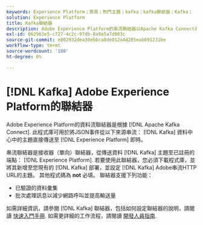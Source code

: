 ```yaml
---
keywords: Experience Platform；首頁；熱門主題；kafka；kafka聯結器；Kafka；
solution: Experience Platform
title: Kafka聯結器
description: Adobe Experience Platform的串流聯結器以Apache Kafka Connect為基礎。 此資料庫可用於將資料中心內Kafka主題的JSON事件直接串流到即時Experience Platform。
exl-id: 062963e5-c727-4c2c-97db-8a9a5a7d903c
source-git-commit: e802932dea38ebbca8de012a4d285eab691231be
workflow-type: tm+mt
source-wordcount: '188'
ht-degree: 0%

---
```


# [!DNL Kafka] Adobe Experience Platform的聯結器

Adobe Experience Platform的資料流聯結器是根據 [!DNL Apache Kafka Connect]. 此程式庫可用於將JSON事件從以下來源串流： [!DNL Kafka] 資料中心中的主題直接傳送至 [!DNL Experience Platform] 即時。

串流聯結器是接收器（單向）聯結器，從傳送資料 [!DNL Kafka] 主題至已註冊的端點： [!DNL Experience Platform]. 若要使用此聯結器，您必須下載程式庫，並將其新增至您現有的 [!DNL Kafka] 部署，並設定 [!DNL Kafka] Adobe串流HTTP URL的主題。 其他程式碼為 **not** 必填。 聯結器支援下列功能：

- 已驗證的資料彙集
- 批次處理訊息以減少網路呼叫並提高輸送量

如需詳細資訊，請參閱 [!DNL Kafka] 聯結器，包括如何設定聯結器的說明，請閱讀 [快速入門手冊](https://github.com/adobe/experience-platform-streaming-connect). 如需更詳細的工作流程，請閱讀 [開發人員指南](https://www.adobe.com/go/kafka-connector-developer-guide).
